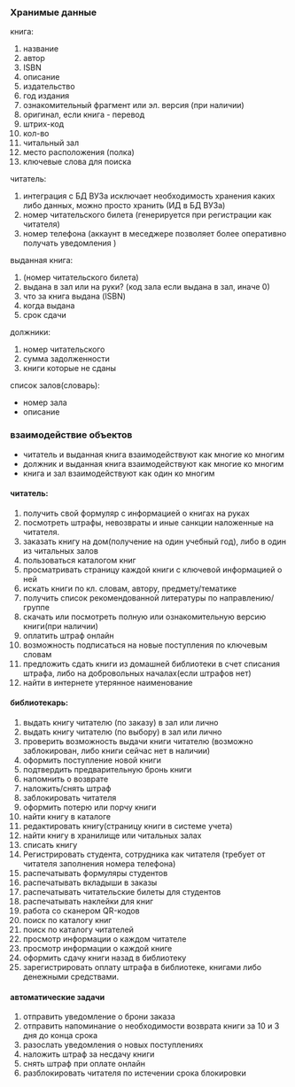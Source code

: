 

### Хранимые данные

книга:
1. название
2. автор
3. ISBN
4.  описание
5. издательство
6. год издания
7. ознакомительный фрагмент или эл. версия (при наличии)
9. оригинал, если книга - перевод
13. штрих-код
14. кол-во
15. читальный зал
16. место расположения (полка)
17. ключевые слова для поиска


читатель:
1. интеграция с БД ВУЗа исключает необходимость хранения каких либо данных, можно просто хранить (ИД в БД ВУЗа)
2. номер читательского билета (генерируется при регистрации как читателя)
3. номер телефона (аккаунт в меседжере позволяет более оперативно получать уведомления )


выданная книга:
1. (номер читательского билета)
2. выдана в зал или на руки? (код зала если выдана в зал, иначе 0)
3. что за книга выдана (ISBN)
4.  когда выдана
5. срок сдачи


должники:
1. номер читательского
2. сумма задолженности
3. книги которые не сданы



список залов(словарь):
- номер зала
- описание



### взаимодействие объектов

- читатель и выданная книга взаимодействуют как многие ко многим
- должник и выданная книга взаимодействуют как многие ко многим
- книга и зал взаимодействуют как один ко многим 




#### читатель:

1. получить свой формуляр с информацией о книгах на руках
2. посмотреть штрафы, невозвраты и иные санкции наложенные на читателя.
3. заказать книгу на дом(получение на один учебный год), либо в один из читальных залов
4. пользоваться каталогом книг
5. просматривать страницу каждой книги с ключевой информацией о ней
6. искать книги по кл. словам, автору, предмету/тематике
7. получить список рекомендованной литературы по направлению/группе
8. скачать или посмотреть полную или ознакомительную версию книги(при наличии)
9. оплатить штраф онлайн
10. возможность подписаться на новые поступления по ключевым словам
11. предложить сдать книги из домашней библиотеки в счет списания штрафа, либо на добровольных началах(если штрафов нет)
12. найти в интернете утерянное наименование


#### библиотекарь:

1. выдать книгу читателю (по заказу) в зал или лично
2. выдать книгу читателю (по выбору) в зал или лично
3.  проверить возможность выдачи книги читателю (возможно заблокирован, либо книги сейчас нет в наличии)
4. оформить поступление новой книги
5. подтвердить предварительную бронь книги
6. напомнить о возврате
7. наложить/снять штраф
8. заблокировать читателя 
9. оформить потерю или порчу книги
10. найти книгу в каталоге
11. редактировать книгу(страницу книги в системе учета)
12. найти книгу в хранилище или читальных залах
13. списать книгу
14. Регистрировать студента, сотрудника как читателя 
    (требует от читателя заполнения номера телефона)
15. распечатывать формуляры студентов 
16. распечатывать вкладыши в заказы
17. распечатывать читательские билеты для студентов
18. распечатывать наклейки для книг
19.  работа со сканером QR-кодов
20. поиск по каталогу книг
21. поиск по каталогу читателей
22. просмотр информации о каждом читателе
23. просмотр информации о каждой книге
25. оформить сдачу книги назад в библиотеку
26. зарегистрировать оплату штрафа в библиотеке, книгами либо денежными средствами.


#### автоматические задачи
1. отправить уведомление о брони заказа
2. отправить напоминание о необходимости возврата книги за 10 и 3 дня до конца срока
3. разослать уведомления о новых поступлениях
4. наложить штраф за несдачу книги
5. снять штраф при оплате онлайн
6. разблокировать читателя по истечении срока блокировки



